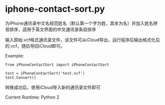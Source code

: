 iphone-contact-sort.py
=========

为iPhone通讯录中文名规范姓名（默认第一个字为姓，其余为名）并加入姓名拼音排序，适用于英文界面的中文通讯录条目排序

输入原始.vcf格式通讯录文件，该文件可从iCloud导出，运行程序后输出格式化后的.vcf，随后导回iCloud即可。

Example:

    from iPhoneContactSort import iPhoneContactSort
    
    test = iPhoneContactSort('test.vcf')
    test.Convert()

转换成功后，使用iCloud导入新的通讯录文件即可

Current Runtime: Python 2